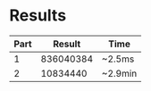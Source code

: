 # Results

| Part | Result | Time |
| --- | --- | --- |
| 1 | 836040384 | ~2.5ms |
| 2 | 10834440 | ~2.9min |
